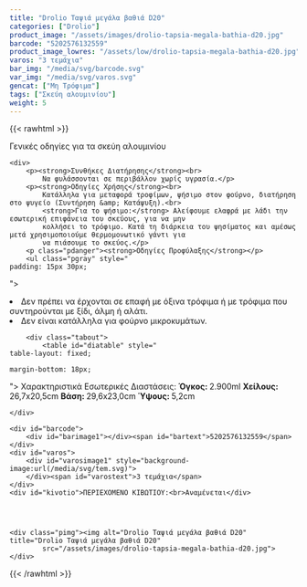 ```yaml
---
title: "Drolio Ταψιά μεγάλα βαθιά D20"
categories: ["Drolio"]
product_image: "/assets/images/drolio-tapsia-megala-bathia-d20.jpg"
barcode: "5202576132559"
product_image_lowres: "/assets/low/drolio-tapsia-megala-bathia-d20.jpg"
varos: "3 τεμάχια"
bar_img: "/media/svg/barcode.svg"
var_img: "/media/svg/varos.svg"
gencat: ["Μη Τρόφιμα"]
tags: ["Σκεύη αλουμινίου"]
weight: 5
---
```

{{< rawhtml >}}

<div class="product">
    <div id="sistatika">Γενικές οδηγίες για τα σκεύη αλουμινίου</div>

    <div>
        <p><strong>Συνθήκες Διατήρησης</strong><br>
            Να φυλάσσονται σε περιβάλλον χωρίς υγρασία.</p>
        <p><strong>Οδηγίες Χρήσης</strong><br>
            Κατάλληλα για μεταφορά τροφίμων, ψήσιμο στον φούρνο, διατήρηση στο ψυγείο (Συντήρηση &amp; Κατάψυξη).<br>
            <strong>Για το ψήσιμο:</strong> Αλείφουμε ελαφρά με λάδι την εσωτερική επιφάνεια του σκεύους, για να μην
            κολλήσει το τρόφιμο. Κατά τη διάρκεια του ψησίματος και αμέσως μετά χρησιμοποιούμε θερμομονωτικό γάντι για
            να πιάσουμε το σκεύος.</p>
        <p class="pdanger"><strong>Οδηγίες Προφύλαξης</strong></p>
        <ul class="pgray" style="
    padding: 15px 30px;
">
            <li>Δεν πρέπει να έρχονται σε επαφή με όξινα τρόφιμα ή με τρόφιμα που συντηρούνται με ξίδι, άλμη ή αλάτι.
            </li>
            <li>Δεν είναι κατάλληλα για φούρνο μικροκυμάτων.</li>
        </ul>
        <p></p>

        <div class="tabout">
            <table id="diatable" style="
    table-layout: fixed;
    
    margin-bottom: 18px;
">
                <thead>
                    <tr>
                        <th style="
    background: #4a83fb;
">Χαρακτηριστικά</th>
                        <th style="
    background: #4a83fb;
    padding: 0px;
">Εσωτερικές Διαστάσεις:</th>
                    </tr>
                </thead>
                <tbody>
                    <tr>
                        <td><strong>Όγκος: </strong> 2.900ml</td>
                        <td><strong>Χείλους: </strong> 26,7x20,5cm</td>
                    </tr>
                    <tr>
                        <td><strong>Βάση: </strong> 29,6x23,0cm</td>
                        <td><strong>Ύψους: </strong> 5,2cm</td>
                    </tr>
                </tbody>
            </table>
        </div>

    </div>

    <div id="barcode">
        <div id="barimage1"></div><span id="bartext">5202576132559</span>
    </div>
    <div id="varos">
        <div id="varosimage1" style="background-image:url(/media/svg/tem.svg)">
        </div><span id="varostext">3 τεμάχια</span>
    </div>
    <div id="kivotio">ΠΕΡΙΕΧΟΜΕΝΟ ΚΙΒΩΤΙΟΥ:<br>Αναμένεται</div>
   


   
    <div class="pimg"><img alt="Drolio Ταψιά μεγάλα βαθιά D20" title="Drolio Ταψιά μεγάλα βαθιά D20"
            src="/assets/images/drolio-tapsia-megala-bathia-d20.jpg"></div>
</div>
{{< /rawhtml >}}


